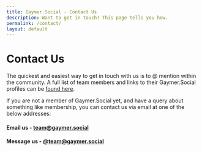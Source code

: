 ```yaml
---
title: Gaymer.Social - Contact Us
description: Want to get in touch? This page tells you how.
permalink: /contact/
layout: default
---
```

# Contact Us

The quickest and easiest way to get in touch with us is to @ mention within the community. A full list of team members and links to their Gaymer.Social profiles can be [found here](/team).

If you are not a member of Gaymer.Social yet, and have a query about something like membership, you can contact us via email at one of the below addresses:

#### Email us - [team@gaymer.social](team@gaymer.social)
#### Message us - [@team@gaymer.social](https://gaymer.social/@team)
